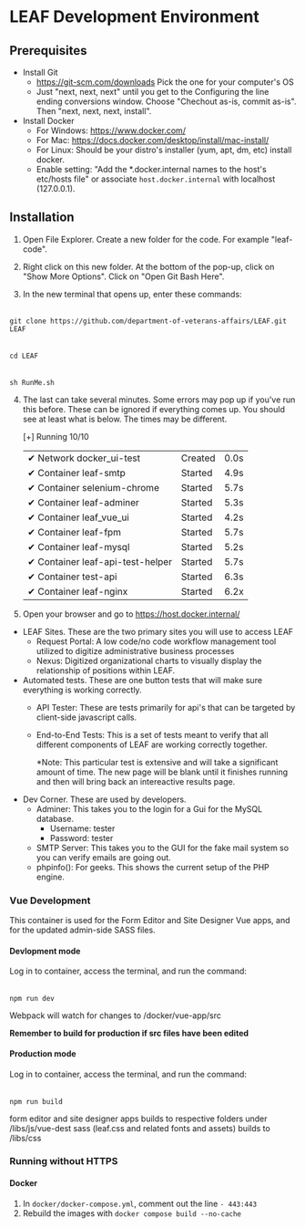 # LEAF Development Environment

## Prerequisites

- Install Git
  - https://git-scm.com/downloads  Pick the one for your computer's OS
  - Just "next, next, next" until you get to the Configuring the line ending conversions window.  Choose "Chechout as-is, commit as-is".  Then "next, next, next, install". 
- Install Docker
  - For Windows:  https://www.docker.com/
  - For Mac: https://docs.docker.com/desktop/install/mac-install/
  - For Linux: Should be your distro's installer (yum, apt, dm, etc) install docker.
  - Enable setting: "Add the *.docker.internal names to the host's etc/hosts file" or associate `host.docker.internal` with localhost (127.0.0.1).

## Installation

1. Open File Explorer.  Create a new folder for the code.  For example "leaf-code".

2. Right click on this new folder.  At the bottom of the pop-up, click on "Show More Options".  Click on "Open Git Bash Here".

3. In the new terminal that opens up, enter these commands: 
######
    git clone https://github.com/department-of-veterans-affairs/LEAF.git LEAF
######
    cd LEAF
######
    sh RunMe.sh  

4. The last can take several minutes.  Some errors may pop up if you've run this before. These can be ignored if everything comes up. 
  You should see at least what is below.  The times may be different.
  
      [+] Running 10/10<br/>
      <table style="border-collapse: collapse; border: none;">
        <tr style="border-collapse: collapse; border: none;">
          <td style="border-collapse: collapse; border: none;">✔ Network docker_ui-test</td>
          <td style="border: none;">          Created  </td>
          <td style="border: none;">      0.0s  </td></tr>
        <tr style="border: none;"><td>  ✔ Container leaf-smtp </td><td>            Started </td><td>       4.9s  </td></tr>
        <tr style="border: none;"><td>  ✔ Container selenium-chrome </td><td>      Started </td><td>       5.7s  </td></tr>
        <tr style="border: none;"><td>  ✔ Container leaf-adminer </td><td>         Started </td><td>       5.3s  </td></tr>
        <tr style="border: none;"><td>  ✔ Container leaf_vue_ui </td><td>          Started </td><td>       4.2s  </td></tr>
        <tr style="border: none;"><td>  ✔ Container leaf-fpm </td><td>             Started </td><td>       5.7s  </td></tr>
        <tr style="border: none;"><td>  ✔ Container leaf-mysql </td><td>           Started </td><td>       5.2s  </td></tr>
        <tr style="border: none;"><td>  ✔ Container leaf-api-test-helper</td><td>  Started </td><td>       5.7s  </td></tr>
        <tr style="border: none;"><td>  ✔ Container test-api </td><td>             Started </td><td>       6.3s  </td></tr>
        <tr style="border: none;"><td>  ✔ Container leaf-nginx </td><td>           Started </td><td>       6.2x  </td></tr>
      </table>        
                   
5. Open your browser and go to https://host.docker.internal/ 
  - LEAF Sites.  These are the two primary sites you will use to access LEAF
    - Request Portal: A low code/no code workflow management tool utilized to digitize administrative business processes
    - Nexus: Digitized organizational charts to visually display the relationship of positions within LEAF. 
  - Automated tests.  These are one button tests that will make sure everything is working correctly.
    - API Tester:  These are tests primarily for api's that can be targeted by client-side javascript calls.
    - End-to-End Tests:  This is a set of tests meant to verify that all different components of LEAF are working correctly together.

      *Note:  This particular test is extensive and will take a significant amount of time.  The new page will be blank until it finishes running and then will bring back an intereactive results page.
  - Dev Corner.  These are used by developers.
    - Adminer:  This takes you to the login for a Gui for the MySQL database.
      - Username: tester
      - Password: tester
    - SMTP Server:  This takes you to the GUI for the fake mail system so you can verify emails are going out.
    - phpinfo():  For geeks.  This shows the current setup of the PHP engine.


### Vue Development

This container is used for the Form Editor and Site Designer Vue apps, and for the updated admin-side SASS files.

#### Devlopment mode

Log in to container, access the terminal, and run the command:
######
    npm run dev

Webpack will watch for changes to /docker/vue-app/src

**Remember to build for production if src files have been edited**

#### Production mode

Log in to container, access the terminal, and run the command:
######
    npm run build

form editor and site designer apps builds to respective folders under /libs/js/vue-dest
sass (leaf.css and related fonts and assets) builds to /libs/css

### Running without HTTPS

#### Docker

1. In `docker/docker-compose.yml`, comment out the line `- 443:443`
2. Rebuild the images with `docker compose build --no-cache`
